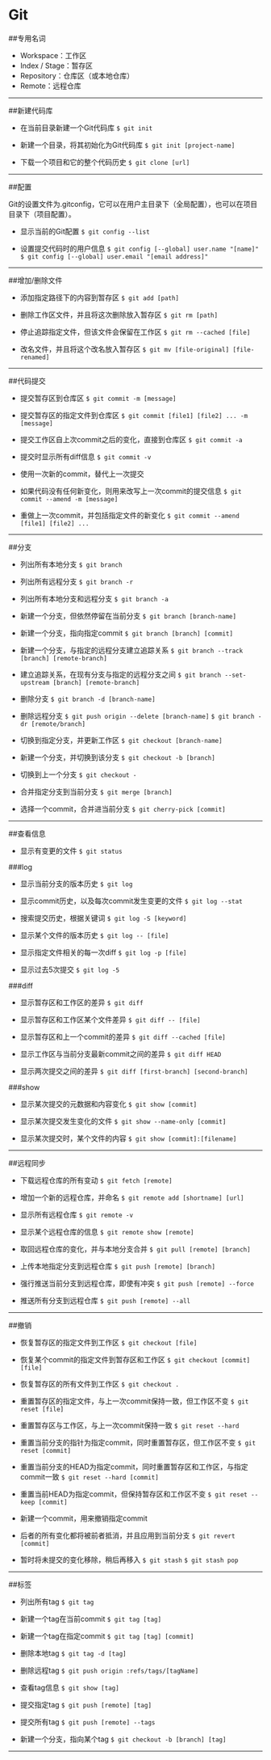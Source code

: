 # Git

##专用名词

* Workspace：工作区
* Index / Stage：暂存区
* Repository：仓库区（或本地仓库）
* Remote：远程仓库

---

##新建代码库

* 在当前目录新建一个Git代码库
`$ git init`

* 新建一个目录，将其初始化为Git代码库
`$ git init [project-name]`

* 下载一个项目和它的整个代码历史
`$ git clone [url]`

---

##配置

Git的设置文件为.gitconfig，它可以在用户主目录下（全局配置），也可以在项目目录下（项目配置）。

* 显示当前的Git配置
`$ git config --list`

* 设置提交代码时的用户信息
`$ git config [--global] user.name "[name]"`
`$ git config [--global] user.email "[email address]"`

---

##增加/删除文件

* 添加指定路径下的内容到暂存区
`$ git add [path]`

* 删除工作区文件，并且将这次删除放入暂存区
`$ git rm [path]`

* 停止追踪指定文件，但该文件会保留在工作区
`$ git rm --cached [file]`

* 改名文件，并且将这个改名放入暂存区
`$ git mv [file-original] [file-renamed]`

---

##代码提交

* 提交暂存区到仓库区
`$ git commit -m [message]`

* 提交暂存区的指定文件到仓库区
`$ git commit [file1] [file2] ... -m [message]`

* 提交工作区自上次commit之后的变化，直接到仓库区
`$ git commit -a`

* 提交时显示所有diff信息
`$ git commit -v`

* 使用一次新的commit，替代上一次提交
* 如果代码没有任何新变化，则用来改写上一次commit的提交信息
`$ git commit --amend -m [message]`

* 重做上一次commit，并包括指定文件的新变化
`$ git commit --amend [file1] [file2] ...`

---

##分支

* 列出所有本地分支
`$ git branch`

* 列出所有远程分支
`$ git branch -r`

* 列出所有本地分支和远程分支
`$ git branch -a`

* 新建一个分支，但依然停留在当前分支
`$ git branch [branch-name]`

* 新建一个分支，指向指定commit
`$ git branch [branch] [commit]`

* 新建一个分支，与指定的远程分支建立追踪关系
`$ git branch --track [branch] [remote-branch]`

* 建立追踪关系，在现有分支与指定的远程分支之间
`$ git branch --set-upstream [branch] [remote-branch]`

* 删除分支
`$ git branch -d [branch-name]`

* 删除远程分支
`$ git push origin --delete [branch-name]`
`$ git branch -dr [remote/branch]`

* 切换到指定分支，并更新工作区
`$ git checkout [branch-name]`

* 新建一个分支，并切换到该分支
`$ git checkout -b [branch]`

* 切换到上一个分支
`$ git checkout -`

* 合并指定分支到当前分支
`$ git merge [branch]`

* 选择一个commit，合并进当前分支
`$ git cherry-pick [commit]`

---

##查看信息

* 显示有变更的文件
`$ git status`

###log

* 显示当前分支的版本历史
`$ git log`

* 显示commit历史，以及每次commit发生变更的文件
`$ git log --stat`

* 搜索提交历史，根据关键词
`$ git log -S [keyword]`

* 显示某个文件的版本历史
`$ git log -- [file]`

* 显示指定文件相关的每一次diff
`$ git log -p [file]`

* 显示过去5次提交
`$ git log -5 `

###diff

* 显示暂存区和工作区的差异
`$ git diff`

* 显示暂存区和工作区某个文件差异
`$ git diff -- [file]`

* 显示暂存区和上一个commit的差异
`$ git diff --cached [file]`

* 显示工作区与当前分支最新commit之间的差异
`$ git diff HEAD`

* 显示两次提交之间的差异
`$ git diff [first-branch] [second-branch]`

###show

* 显示某次提交的元数据和内容变化
`$ git show [commit]`

* 显示某次提交发生变化的文件
`$ git show --name-only [commit]`

* 显示某次提交时，某个文件的内容
`$ git show [commit]:[filename]`

---

##远程同步

* 下载远程仓库的所有变动
`$ git fetch [remote]`

* 增加一个新的远程仓库，并命名
`$ git remote add [shortname] [url]`

* 显示所有远程仓库
`$ git remote -v`

* 显示某个远程仓库的信息
`$ git remote show [remote]`

* 取回远程仓库的变化，并与本地分支合并
`$ git pull [remote] [branch]`

* 上传本地指定分支到远程仓库
`$ git push [remote] [branch]`

* 强行推送当前分支到远程仓库，即使有冲突
`$ git push [remote] --force`

* 推送所有分支到远程仓库
`$ git push [remote] --all`

---

##撤销

* 恢复暂存区的指定文件到工作区
`$ git checkout [file]`

* 恢复某个commit的指定文件到暂存区和工作区
`$ git checkout [commit] [file]`

* 恢复暂存区的所有文件到工作区
`$ git checkout .`

* 重置暂存区的指定文件，与上一次commit保持一致，但工作区不变
`$ git reset [file]`

* 重置暂存区与工作区，与上一次commit保持一致
`$ git reset --hard`

* 重置当前分支的指针为指定commit，同时重置暂存区，但工作区不变
`$ git reset [commit]`

* 重置当前分支的HEAD为指定commit，同时重置暂存区和工作区，与指定commit一致
`$ git reset --hard [commit]`

* 重置当前HEAD为指定commit，但保持暂存区和工作区不变
`$ git reset --keep [commit]`

* 新建一个commit，用来撤销指定commit
* 后者的所有变化都将被前者抵消，并且应用到当前分支
`$ git revert [commit]`

* 暂时将未提交的变化移除，稍后再移入
`$ git stash`
`$ git stash pop`

---

##标签

* 列出所有tag
`$ git tag`

* 新建一个tag在当前commit
`$ git tag [tag]`

* 新建一个tag在指定commit
`$ git tag [tag] [commit]`

* 删除本地tag
`$ git tag -d [tag]`

* 删除远程tag
`$ git push origin :refs/tags/[tagName]`

* 查看tag信息
`$ git show [tag]`

* 提交指定tag
`$ git push [remote] [tag]`

* 提交所有tag
`$ git push [remote] --tags`

* 新建一个分支，指向某个tag
`$ git checkout -b [branch] [tag]`

---
